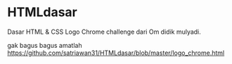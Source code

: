 # HTMLdasar
Dasar HTML &amp; CSS
Logo Chrome 
challenge dari Om didik mulyadi.

gak bagus bagus amatlah
https://github.com/satriawan31/HTMLdasar/blob/master/logo_chrome.html
